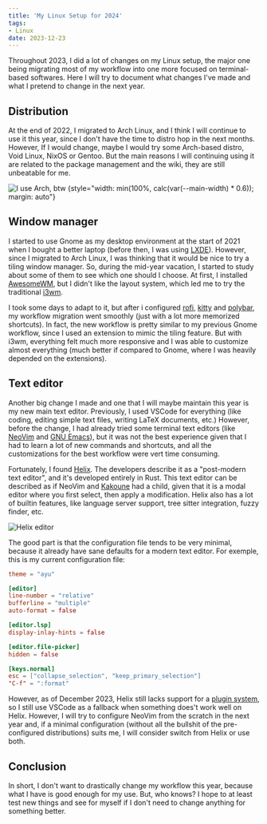 ```yaml
---
title: 'My Linux Setup for 2024'
tags:
- Linux
date: 2023-12-23
---
```


Throughout 2023, I did a lot of changes on my Linux setup, the major one being migrating most of my workflow into one more focused on terminal-based softwares. Here I will try to document what changes I've made and what I pretend to change in the next year.

## Distribution

At the end of 2022, I migrated to Arch Linux, and I think I will continue to use it this year, since I don't have the time to distro hop in the next months. However, If I would change, maybe I would try some Arch-based distro, Void Linux, NixOS or Gentoo. But the main reasons I will continuing using it are related to the package management and the wiki, they are still unbeatable for me.

![I use Arch, btw](https://i.kym-cdn.com/photos/images/original/002/243/395/bcd.jpg)
{style="width: min(100%, calc(var(--main-width) * 0.6)); margin: auto"}

## Window manager

I started to use Gnome as my desktop environment at the start of 2021 when I bought a better laptop (before then, I was using [LXDE](https://www.lxde.org/)). However, since I migrated to Arch Linux, I was thinking that it would be nice to try a tiling window manager. So, during the mid-year vacation, I started to study about some of them to see which one should I choose. At first, I installed [AwesomeWM](https://awesomewm.org/), but I didn't like the layout system, which led me to try the traditional [i3wm](https://i3wm.org/).

I took some days to adapt to it, but after i configured [rofi](https://github.com/davatorium/rofi), [kitty](https://sw.kovidgoyal.net/kitty/) and [polybar](https://polybar.github.io/), my workflow migration went smoothly (just with a lot more memorized shortcuts). In fact, the new workflow is pretty similar to my previous Gnome workflow, since I used an extension to mimic the tiling feature. But with i3wm, everything felt much more responsive and I was able to customize almost everything (much better if compared to Gnome, where I was heavily depended on the extensions).

## Text editor

Another big change I made and one that I will maybe maintain this year is my new main text editor. Previously, I used VSCode for everything (like coding, editing simple text files, writing LaTeX documents, etc.) However, before the change, I had already tried some terminal text editors (like [NeoVim](https://neovim.io/) and [GNU Emacs](https://www.gnu.org/software/emacs/)), but it was not the best experience given that I had to learn a lot of new commands and shortcuts, and all the customizations for the best workflow were vert time consuming.

Fortunately, I found [Helix](https://helix-editor.com/). The developers describe it as a "post-modern text editor", and it's developed entirely in Rust. This text editor can be described as if NeoVim and [Kakoune](https://kakoune.org/) had a child, given that it is a modal editor where you first select, then apply a modification. Helix also has a lot of builtin features, like language server support, tree sitter integration, fuzzy finder, etc.

![Helix editor](https://helix-editor.com/signature-help.gif)

The good part is that the configuration file tends to be very minimal, because it already have sane defaults for a modern text editor. For exemple, this is my current configuration file:

```toml
theme = "ayu"

[editor]
line-number = "relative"
bufferline = "multiple"
auto-format = false

[editor.lsp]
display-inlay-hints = false

[editor.file-picker]
hidden = false

[keys.normal]
esc = ["collapse_selection", "keep_primary_selection"]
"C-f" = ":format"
```

However, as of December 2023, Helix still lacks support for a [plugin system](https://github.com/helix-editor/helix/discussions/3806), so I still use VSCode as a fallback when something does't work well on Helix. However, I will try to configure NeoVim from the scratch in the next year and, if a minimal configuration (without all the bullshit of the pre-configured distributions) suits me, I will consider switch from Helix or use both.

## Conclusion

In short, I don't want to drastically change my workflow this year, because what I have is good enough for my use. But, who knows? I hope to at least test new things and see for myself if I don't need to change anything for something better.
